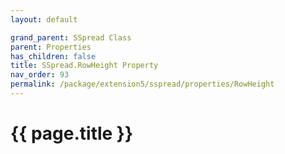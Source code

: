 ```yaml
---
layout: default

grand_parent: SSpread Class
parent: Properties
has_children: false
title: SSpread.RowHeight Property
nav_order: 93
permalink: /package/extension5/sspread/properties/RowHeight
---
```

# {{ page.title }}